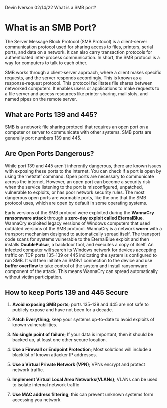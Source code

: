 Devin Iverson
02/14/22
What is a SMB port?

# What is an SMB Port?

The Server Message Block Protocol (SMB Protocol) is a client-server communication protocol used for sharing access to files, printers, serial ports, and data on a network. It can also carry transaction protocols for authenticated inter-process communication. In short, the SMB protocol is a way for computers to talk to each other.

SMB works through a client-server approach, where a client makes specific requests, and the server responds accordingly. This is known as a response-request protocol. This protocol facilitates file shares between networked computers. It enables users or applications to make requests to a file server and access resources like printer sharing, mail slots, and named pipes on the remote server.

## What are Ports 139 and 445?

SMB is a network file sharing protocol that requires an open port on a computer or server to communicate with other systems. SMB ports are generally port numbers 139 and 445.

## Are Open Ports Dangerous?

While port 139 and 445 aren’t inherently dangerous, there are known issues with exposing these ports to the internet. You can check if a port is open by using the ‘netstat’ command. Open ports are necessary to communicate across the internet. However, an open port can become a security risk when the service listening to the port is misconfigured, unpatched, vulnerable to exploits, or has poor network security rules. The most dangerous open ports are wormable ports, like the one that the SMB protocol uses, which are open by default in some operating systems.

Early versions of the SMB protocol were exploited during the **WannaCry ransomware attack** through a **zero-day exploit called EternalBlue**. WannaCry exploited legacy versions of Windows computers that used outdated versions of the SMB protocol. WannaCry is a network **worm** with a transport mechanism designed to automatically spread itself. The transport code scans for systems vulnerable to the EternalBlue exploit and then installs **DoublePulsar**, a backdoor tool, and executes a copy of itself. An infected computer will search its Windows network for devices accepting traffic on TCP ports 135-139 or 445 indicating the system is configured to run SMB. It will then initiate an SMBv1 connection to the device and use **buffer overflow** to take control of the system and install ransomware component of the attack. This means WannaCry can spread automatically without victim participation.

## How to keep Ports 139 and 445 Secure

1. **Avoid exposing SMB ports**; ports 135-139 and 445 are not safe to publicly expose and have not been for a decade.

2. **Patch Everything**; keep your systems up-to-date to avoid exploits of known vulnerabilities.

3. **No single point of failure**; If your data is important, then it should be backed up, at least one other secure location.

4. **Use a Firewall or Endpoint Protection**; Most solutions will include a blacklist of known attacker IP addresses.

5. **Use a Virtual Private Network (VPN)**; VPNs encrypt and protect network traffic.

6. **Implement Virtual Local Area Networks(VLANs)**; VLANs can be used to isolate internal network traffic

7. **Use MAC address filtering**; this can prevent unknown systems form accessing you network.